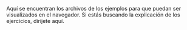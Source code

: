 Aquí se encuentran los archivos de los ejemplos para que puedan ser visualizados en el navegador. Si estás buscando la explicación de los ejercicios, dirijete aquí.



